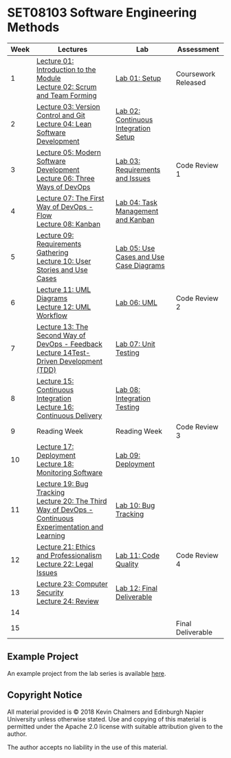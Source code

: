 # SET08103 Software Engineering Methods

| Week | Lectures | Lab | Assessment |
|------|----------|-----|------------|
| 1 | [Lecture 01: Introduction to the Module](lectures/lecture01) <br> [Lecture 02: Scrum and Team Forming](lectures/lecture02) | [Lab 01: Setup](labs/lab01) | Coursework Released |
| 2 | [Lecture 03: Version Control and Git](lectures/lecture03) <br> [Lecture 04: Lean Software Development](lectures/lecture04) | [Lab 02: Continuous Integration Setup](labs/lab02) | |
| 3 | [Lecture 05: Modern Software Development](lectures/lecture05) <br> [Lecture 06: Three Ways of DevOps](lectures/lecture06) | [Lab 03: Requirements and Issues](labs/lab03) | Code Review 1 |
| 4 | [Lecture 07: The First Way of DevOps - Flow](lectures/lecture07) <br> [Lecture 08: Kanban](lectures/lecture08) | [Lab 04: Task Management and Kanban](labs/lab04) | |
| 5 | [Lecture 09: Requirements Gathering](lectures/lecture09) <br> [Lecture 10: User Stories and Use Cases](lectures/lecture10) | [Lab 05: Use Cases and Use Case Diagrams](labs/lab05) | |
| 6 | [Lecture 11: UML Diagrams](lectures/lecture11) <br> [Lecture 12: UML Workflow](lectures/lecture12) | [Lab 06: UML](labs/lab06) | Code Review 2 |
| 7 | [Lecture 13: The Second Way of DevOps - Feedback](lectures/lecture13) <br> [Lecture 14Test-Driven Development (TDD)](lectures/lecture14) | [Lab 07: Unit Testing](labs/lab07) | |
| 8 | [Lecture 15: Continuous Integration](lectures/lecture15) <br> [Lecture 16: Continuous Delivery](lectures/lecture16) | [Lab 08: Integration Testing](labs/lab08) | |
| 9 | Reading Week | Reading Week | Code Review 3 |
| 10 | [Lecture 17: Deployment](lectures/lecture17) <br> [Lecture 18: Monitoring Software](lectures/lecture18) | [Lab 09: Deployment](labs/lab09) |  |
| 11 | [Lecture 19: Bug Tracking](lectures/lecture19) <br> [Lecture 20: The Third Way of DevOps - Continuous Experimentation and Learning](lectures/lecture20) | [Lab 10: Bug Tracking](labs/lab10) | |
| 12 | [Lecture 21: Ethics and Professionalism](lectures/lecture21) <br> [Lecture 22: Legal Issues](lectures/lecture22) | [Lab 11: Code Quality](labs/lab11) | Code Review 4 |
| 13 | [Lecture 23: Computer Security](lectures/lecture23) <br> [Lecture 24: Review](lectures/lecture24) | [Lab 12: Final Deliverable](labs/lab12) | |
| 14 | | | |
| 15 | | | Final Deliverable |

## Example Project

An example project from the lab series is available [here](https://github.com/kevin-chalmers/sem).

## Copyright Notice

All material provided is &copy; 2018 Kevin Chalmers and Edinburgh Napier University unless otherwise stated.  Use and copying of this material is permitted under the Apache 2.0 license with suitable attribution given to the author.

The author accepts no liability in the use of this material.
